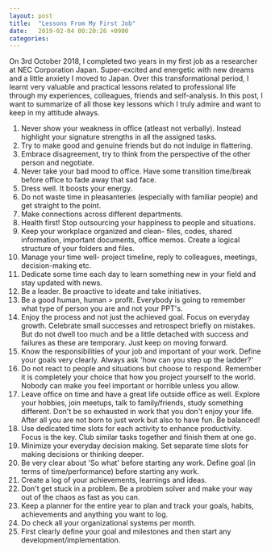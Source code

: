 ```yaml
---
layout: post
title:  "Lessons From My First Job"
date:   2019-02-04 00:20:26 +0900
categories: 
---
```


On 3rd October 2018, I completed two years in my first job as a researcher at NEC Corporation Japan. Super-excited and energetic with new dreams and a little anxiety I moved to Japan. Over this transformational period, I learnt very valuable and practical lessons related to professional life through my experiences, colleagues, friends and self-analysis. In this post, I want to summarize of all those key lessons which I truly admire and want to keep in my attitude always.

1. Never show your weakness in office (atleast not verbally). Instead highlight your signature strengths in all the assigned tasks.
2. Try to make good and genuine friends but do not indulge in flattering.
3. Embrace disagreement, try to think from the perspective of the other person and negotiate.
4. Never take your bad mood to office. Have some transition time/break before office to fade away that sad face.
5. Dress well. It boosts your energy.
6. Do not waste time in pleasanteries (especially with familiar people) and get straight to the point.
7. Make connections across different departments.
8. Health first! Stop outsourcing your happiness to people and situations.
9. Keep your workplace organized and clean- files, codes, shared information, important documents, office memos. Create a logical structure of your folders and files.
10. Manage your time well- project timeline, reply to colleagues, meetings, decision-making etc.
11. Dedicate some time each day to learn something new in your field and stay updated with news.
12. Be a leader. Be proactive to ideate and take initiatives.
13. Be a good human, human > profit. Everybody is going to remember what type of person you are and not your PPT's.
14. Enjoy the process and not just the achieved goal. Focus on everyday growth. Celebrate small successes and retrospect briefly on mistakes. But do not dwell too much and be a little detached with success and failures as these are temporary. Just keep on moving forward.
15. Know the responsibilities of your job and important of your work. Define your goals very clearly. Always ask 'how can you step up the ladder?'
16. Do not react to people and situations but choose to respond. Remember it is completely your choice that how you project yourself to the world. Nobody can make you feel important or horrible unless you allow.
17. Leave office on time and have a great life outside office as well. Explore your hobbies, join meetups, talk to family/friends, study something different. Don't be so exhausted in work that you don't enjoy your life. After all you are not born to just work but also to have fun. Be balanced!
18. Use dedicated time slots for each activity to enhance productivity. Focus is the key. Club similar tasks together and finish them at one go.
19. Minimize your everyday decision making. Set separate time slots for making decisions or thinking deeper.
20. Be very clear about 'So what' before starting any work. Define goal (in terms of time/performance) before starting any work.
21. Create a log of your achievements, learnings and ideas.
22. Don't get stuck in a problem. Be a problem solver and make your way out of the chaos as fast as you can.
23. Keep a planner for the entire year to plan and track your goals, habits, achievements and anything you want to log.
24. Do check all your organizational systems per month.
25. First clearly define your goal and milestones and then start any development/implementation.
